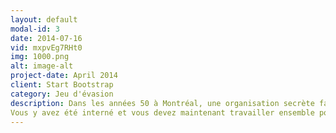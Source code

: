 ```yaml
---
layout: default
modal-id: 3
date: 2014-07-16
vid: mxpvEg7RHt0
img: 1000.png
alt: image-alt
project-date: April 2014
client: Start Bootstrap
category: Jeu d'évasion
description: Dans les années 50 à Montréal, une organisation secrète fait des tests sur l'esprit de ses patients, sous le couvert d'une asile psychiatrique. 
Vous y avez été interné et vous devez maintenant travailler ensemble pour résoudre les énigmes,échapper aux obstacles et réussir à retrouver votre liberté, à la fois dans l'asile et dans votre propre esprit.
---
```

